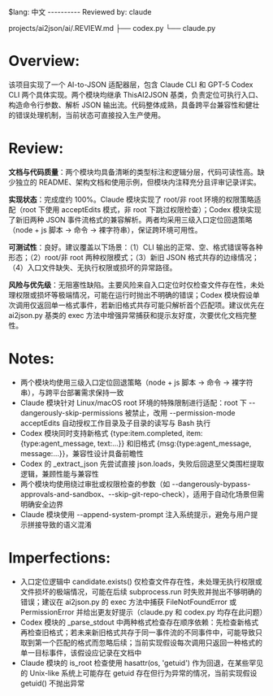 $lang: 中文
---------- Reviewed by: claude

projects/ai2json/ai/.REVIEW.md
    ├── codex.py
    └── claude.py

# Overview:
该项目实现了一个 AI-to-JSON 适配器层，包含 Claude CLI 和 GPT-5 Codex CLI 两个具体实现。两个模块均继承 ThisAI2JSON 基类，负责定位可执行入口、构造命令行参数、解析 JSON 输出流。代码整体成熟，具备跨平台兼容性和健壮的错误处理机制，当前状态可直接投入生产使用。

# Review:
**文档与代码质量**：两个模块均具备清晰的类型标注和逻辑分层，代码可读性高。缺少独立的 README、架构文档和使用示例，但模块内注释充分且评审记录详实。

**实现状态**：完成度约 100%。Claude 模块实现了 root/非 root 环境的权限策略适配（root 下使用 acceptEdits 模式，非 root 下跳过权限检查）；Codex 模块实现了新旧两种 JSON 事件流格式的兼容解析。两者均采用三级入口定位回退策略（node + js 脚本 → 命令 → 裸字符串），保证跨环境可用性。

**可测试性**：良好。建议覆盖以下场景：（1）CLI 输出的正常、空、格式错误等各种形态；（2）root/非 root 两种权限模式；（3）新旧 JSON 格式共存的边缘情况；（4）入口文件缺失、无执行权限或损坏的异常路径。

**风险与优先级**：无阻塞性缺陷。主要风险来自入口定位时仅检查文件存在性，未处理权限或损坏等极端情况，可能在运行时抛出不明确的错误；Codex 模块假设单次调用仅返回单一格式事件，若新旧格式共存可能只解析首个匹配项。建议优先在 ai2json.py 基类的 exec 方法中增强异常捕获和提示友好度，次要优化文档完整性。

# Notes:
- 两个模块均使用三级入口定位回退策略（node + js 脚本 → 命令 → 裸字符串），与跨平台部署需求保持一致
- Claude 模块针对 Linux/macOS root 环境的特殊限制进行适配：root 下 --dangerously-skip-permissions 被禁止，改用 --permission-mode acceptEdits 自动授权工作目录及子目录的读写与 Bash 执行
- Codex 模块同时支持新格式 {type:item.completed, item:{type:agent_message, text:...}} 和旧格式 {msg:{type:agent_message, message:...}}，兼容性设计具备前瞻性
- Codex 的 _extract_json 先尝试直接 json.loads，失败后回退至父类围栏提取逻辑，兼顾性能与兼容性
- 两个模块均使用绕过审批或权限检查的参数（如 --dangerously-bypass-approvals-and-sandbox、--skip-git-repo-check），适用于自动化场景但需明确安全边界
- Claude 模块使用 --append-system-prompt 注入系统提示，避免与用户提示拼接导致的语义混淆

# Imperfections:
- 入口定位逻辑中 candidate.exists() 仅检查文件存在性，未处理无执行权限或文件损坏的极端情况，可能在后续 subprocess.run 时失败并抛出不够明确的错误；建议在 ai2json.py 的 exec 方法中捕获 FileNotFoundError 或 PermissionError 并给出更友好提示（claude.py 和 codex.py 均存在此问题）
- Codex 模块的 _parse_stdout 中两种格式检查存在顺序依赖：先检查新格式再检查旧格式；若未来新旧格式共存于同一事件流的不同事件中，可能导致只取到第一个匹配的格式而忽略后续；当前实现假设每次调用只返回一种格式的单一目标事件，该假设应记录在文档中
- Claude 模块的 is_root 检查使用 hasattr(os, 'getuid') 作为回退，在某些罕见的 Unix-like 系统上可能存在 getuid 存在但行为异常的情况，当前实现假设 getuid() 不抛出异常
